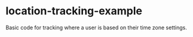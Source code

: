 # location-tracking-example

Basic code for tracking where a user is based on their time zone settings.

